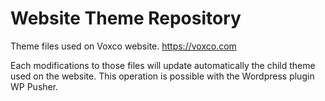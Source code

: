 # Website Theme Repository

Theme files used on Voxco website. https://voxco.com

Each modifications to those files will update automatically the child theme used on the website. This operation is possible with the Wordpress plugin WP Pusher.
